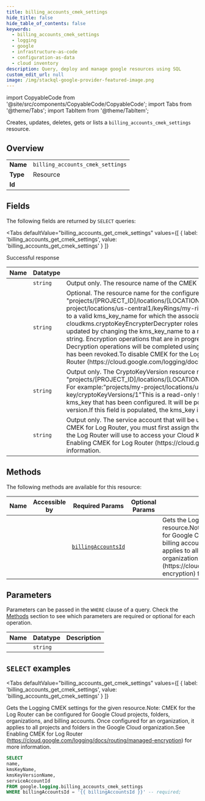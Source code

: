 ```yaml
--- 
title: billing_accounts_cmek_settings
hide_title: false
hide_table_of_contents: false
keywords:
  - billing_accounts_cmek_settings
  - logging
  - google
  - infrastructure-as-code
  - configuration-as-data
  - cloud inventory
description: Query, deploy and manage google resources using SQL
custom_edit_url: null
image: /img/stackql-google-provider-featured-image.png
---
```


import CopyableCode from '@site/src/components/CopyableCode/CopyableCode';
import Tabs from '@theme/Tabs';
import TabItem from '@theme/TabItem';

Creates, updates, deletes, gets or lists a <code>billing_accounts_cmek_settings</code> resource.

## Overview
<table><tbody>
<tr><td><b>Name</b></td><td><code>billing_accounts_cmek_settings</code></td></tr>
<tr><td><b>Type</b></td><td>Resource</td></tr>
<tr><td><b>Id</b></td><td><CopyableCode code="google.logging.billing_accounts_cmek_settings" /></td></tr>
</tbody></table>

## Fields

The following fields are returned by `SELECT` queries:

<Tabs
    defaultValue="billing_accounts_get_cmek_settings"
    values={[
        { label: 'billing_accounts_get_cmek_settings', value: 'billing_accounts_get_cmek_settings' }
    ]}
>
<TabItem value="billing_accounts_get_cmek_settings">

Successful response

<table>
<thead>
    <tr>
    <th>Name</th>
    <th>Datatype</th>
    <th>Description</th>
    </tr>
</thead>
<tbody>
<tr>
    <td><CopyableCode code="name" /></td>
    <td><code>string</code></td>
    <td>Output only. The resource name of the CMEK settings.</td>
</tr>
<tr>
    <td><CopyableCode code="kmsKeyName" /></td>
    <td><code>string</code></td>
    <td>Optional. The resource name for the configured Cloud KMS key.KMS key name format: "projects/[PROJECT_ID]/locations/[LOCATION]/keyRings/[KEYRING]/cryptoKeys/[KEY]" For example:"projects/my-project/locations/us-central1/keyRings/my-ring/cryptoKeys/my-key"To enable CMEK for the Log Router, set this field to a valid kms_key_name for which the associated service account has the needed cloudkms.cryptoKeyEncrypterDecrypter roles assigned for the key.The Cloud KMS key used by the Log Router can be updated by changing the kms_key_name to a new valid key name or disabled by setting the key name to an empty string. Encryption operations that are in progress will be completed with the key that was in use when they started. Decryption operations will be completed using the key that was used at the time of encryption unless access to that key has been revoked.To disable CMEK for the Log Router, set this field to an empty string.See Enabling CMEK for Log Router (https://cloud.google.com/logging/docs/routing/managed-encryption) for more information.</td>
</tr>
<tr>
    <td><CopyableCode code="kmsKeyVersionName" /></td>
    <td><code>string</code></td>
    <td>Output only. The CryptoKeyVersion resource name for the configured Cloud KMS key.KMS key name format: "projects/[PROJECT_ID]/locations/[LOCATION]/keyRings/[KEYRING]/cryptoKeys/[KEY]/cryptoKeyVersions/[VERSION]" For example:"projects/my-project/locations/us-central1/keyRings/my-ring/cryptoKeys/my-key/cryptoKeyVersions/1"This is a read-only field used to convey the specific configured CryptoKeyVersion of kms_key that has been configured. It will be populated in cases where the CMEK settings are bound to a single key version.If this field is populated, the kms_key is tied to a specific CryptoKeyVersion.</td>
</tr>
<tr>
    <td><CopyableCode code="serviceAccountId" /></td>
    <td><code>string</code></td>
    <td>Output only. The service account that will be used by the Log Router to access your Cloud KMS key.Before enabling CMEK for Log Router, you must first assign the cloudkms.cryptoKeyEncrypterDecrypter role to the service account that the Log Router will use to access your Cloud KMS key. Use GetCmekSettings to obtain the service account ID.See Enabling CMEK for Log Router (https://cloud.google.com/logging/docs/routing/managed-encryption) for more information.</td>
</tr>
</tbody>
</table>
</TabItem>
</Tabs>

## Methods

The following methods are available for this resource:

<table>
<thead>
    <tr>
    <th>Name</th>
    <th>Accessible by</th>
    <th>Required Params</th>
    <th>Optional Params</th>
    <th>Description</th>
    </tr>
</thead>
<tbody>
<tr>
    <td><a href="#billing_accounts_get_cmek_settings"><CopyableCode code="billing_accounts_get_cmek_settings" /></a></td>
    <td><CopyableCode code="select" /></td>
    <td><a href="#parameter-billingAccountsId"><code>billingAccountsId</code></a></td>
    <td></td>
    <td>Gets the Logging CMEK settings for the given resource.Note: CMEK for the Log Router can be configured for Google Cloud projects, folders, organizations, and billing accounts. Once configured for an organization, it applies to all projects and folders in the Google Cloud organization.See Enabling CMEK for Log Router (https://cloud.google.com/logging/docs/routing/managed-encryption) for more information.</td>
</tr>
</tbody>
</table>

## Parameters

Parameters can be passed in the `WHERE` clause of a query. Check the [Methods](#methods) section to see which parameters are required or optional for each operation.

<table>
<thead>
    <tr>
    <th>Name</th>
    <th>Datatype</th>
    <th>Description</th>
    </tr>
</thead>
<tbody>
<tr id="parameter-billingAccountsId">
    <td><CopyableCode code="billingAccountsId" /></td>
    <td><code>string</code></td>
    <td></td>
</tr>
</tbody>
</table>

## `SELECT` examples

<Tabs
    defaultValue="billing_accounts_get_cmek_settings"
    values={[
        { label: 'billing_accounts_get_cmek_settings', value: 'billing_accounts_get_cmek_settings' }
    ]}
>
<TabItem value="billing_accounts_get_cmek_settings">

Gets the Logging CMEK settings for the given resource.Note: CMEK for the Log Router can be configured for Google Cloud projects, folders, organizations, and billing accounts. Once configured for an organization, it applies to all projects and folders in the Google Cloud organization.See Enabling CMEK for Log Router (https://cloud.google.com/logging/docs/routing/managed-encryption) for more information.

```sql
SELECT
name,
kmsKeyName,
kmsKeyVersionName,
serviceAccountId
FROM google.logging.billing_accounts_cmek_settings
WHERE billingAccountsId = '{{ billingAccountsId }}' -- required;
```
</TabItem>
</Tabs>
